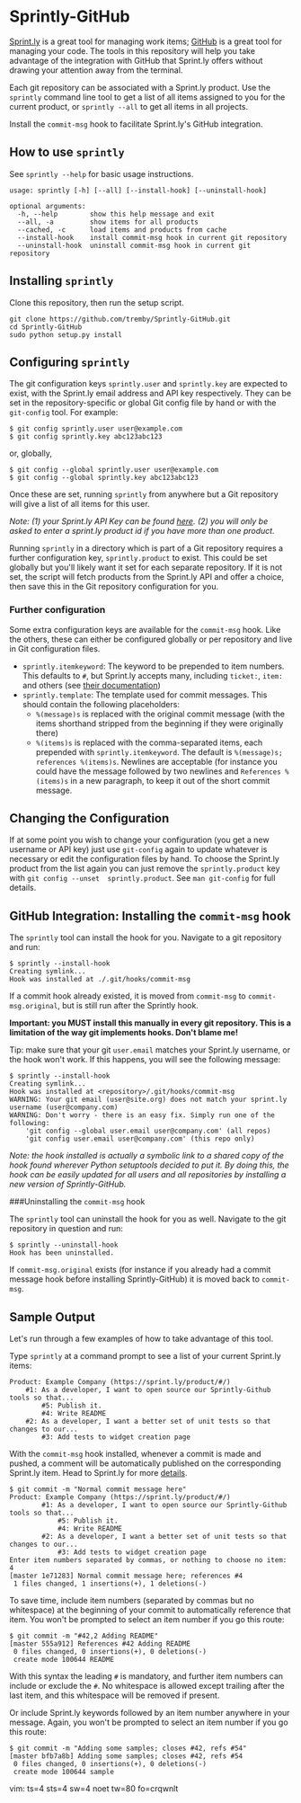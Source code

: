 Sprintly-GitHub
===============

[Sprint.ly](http://sprint.ly/ 'Sprint.ly') is a great tool for managing work 
items; [GitHub](http://github.com 'GitHub') is a great tool for managing your 
code. The tools in this repository will help you take advantage of the 
integration with GitHub that Sprint.ly offers without drawing your attention 
away from the terminal.

Each git repository can be associated with a Sprint.ly product. Use the 
`sprintly` command line tool to get a list of all items assigned to you for the 
current product, or `sprintly --all` to get all items in all projects.

Install the `commit-msg` hook to facilitate Sprint.ly's GitHub integration.

How to use `sprintly`
---------------------

See `sprintly --help` for basic usage instructions.

	usage: sprintly [-h] [--all] [--install-hook] [--uninstall-hook]

	optional arguments:
	  -h, --help        show this help message and exit
	  --all, -a         show items for all products
	  --cached, -c      load items and products from cache
	  --install-hook    install commit-msg hook in current git repository
	  --uninstall-hook  uninstall commit-msg hook in current git repository

Installing `sprintly`
---------------------

Clone this repository, then run the setup script.

	git clone https://github.com/tremby/Sprintly-GitHub.git
	cd Sprintly-GitHub
	sudo python setup.py install

Configuring `sprintly`
----------------------

The git configuration keys `sprintly.user` and `sprintly.key` are expected to 
exist, with the Sprint.ly email address and API key respectively. They can be 
set in the repository-specific or global Git config file by hand or with the 
`git-config` tool. For example:

	$ git config sprintly.user user@example.com
	$ git config sprintly.key abc123abc123

or, globally,

	$ git config --global sprintly.user user@example.com
	$ git config --global sprintly.key abc123abc123

Once these are set, running `sprintly` from anywhere but a Git repository will 
give a list of all items for this user.

*Note: (1) your Sprint.ly API Key can be found 
[here](https://sprint.ly/account/profile/). (2) you will only be asked to enter 
a sprint.ly product id if you have more than one product.*

Running `sprintly` in a directory which is part of a Git repository requires a 
further configuration key, `sprintly.product` to exist. This could be set 
globally but you'll likely want it set for each separate repository. If it is 
not set, the script will fetch products from the Sprint.ly API and offer a 
choice, then save this in the Git repository configuration for you.

### Further configuration

Some extra configuration keys are available for the `commit-msg` hook. Like the 
others, these can either be configured globally or per repository and live in 
Git configuration files.

-	`sprintly.itemkeyword`: The keyword to be prepended to item numbers. 
	This defaults to `#`, but Sprint.ly accepts many, including `ticket:`, 
	`item:` and others (see [their 
	documentation](http://help.sprint.ly/knowledgebase/articles/108139-available-scm-vcs-commands))
-	`sprintly.template`: The template used for commit messages. This should 
	contain the following placeholders:
	-	`%(message)s` is replaced with the original commit message (with the 
		items shorthand stripped from the beginning if they were originally 
		there) 
	-	`%(items)s` is replaced with the comma-separated items, each 
		prepended with `sprintly.itemkeyword`.
	The default is `%(message)s; references %(items)s`. Newlines are 
	acceptable (for instance you could have the message followed by two newlines 
	and `References %(items)s` in a new paragraph, to keep it out of the short 
	commit message.

Changing the Configuration
--------------------------

If at some point you wish to change your configuration (you get a new username 
or API key) just use `git-config` again to update whatever is necessary or edit 
the configuration files by hand. To choose the Sprint.ly product from the list 
again you can just remove the `sprintly.product` key with `git config --unset 
sprintly.product`. See `man git-config` for full details.

GitHub Integration: Installing the `commit-msg` hook
----------------------------------------------------

The `sprintly` tool can install the hook for you. Navigate to a git repository and run:

	$ sprintly --install-hook
	Creating symlink...
	Hook was installed at ./.git/hooks/commit-msg

If a commit hook already existed, it is moved from `commit-msg` to 
`commit-msg.original`, but is still run after the Sprintly hook.

**Important: you MUST install this manually in every git repository. This is a 
limitation of the way git implements hooks. Don't blame me!**

Tip: make sure that your git `user.email` matches your Sprint.ly username, or 
the hook won't work. If this happens, you will see the following message:

	$ sprintly --install-hook
	Creating symlink...
	Hook was installed at <repository>/.git/hooks/commit-msg
	WARNING: Your git email (user@site.org) does not match your sprint.ly username (user@company.com)
	WARNING: Don't worry - there is an easy fix. Simply run one of the following:
		'git config --global user.email user@company.com' (all repos)
		'git config user.email user@company.com' (this repo only)

*Note: the hook installed is actually a symbolic link to a shared copy of the 
hook found wherever Python setuptools decided to put it. By doing this, the hook 
can be easily updated for all users and all repositories by installing a new 
version of Sprintly-GitHub.*

###Uninstalling the `commit-msg` hook

The `sprintly` tool can uninstall the hook for you as well. Navigate to the git 
repository in question and run:

	$ sprintly --uninstall-hook
	Hook has been uninstalled.

If `commit-msg.original` exists (for instance if you already had a commit 
message hook before installing Sprintly-GitHub) it is moved back to 
`commit-msg`.

Sample Output
-------------

Let's run through a few examples of how to take advantage of this tool.

Type `sprintly` at a command prompt to see a list of your current Sprint.ly 
items:

	Product: Example Company (https://sprint.ly/product/#/)
		#1: As a developer, I want to open source our Sprintly-Github tools so that...
			#5: Publish it.
			#4: Write README
		#2: As a developer, I want a better set of unit tests so that changes to our...
			#3: Add tests to widget creation page

With the `commit-msg` hook installed, whenever a commit is made and pushed, a 
comment will be automatically published on the corresponding Sprint.ly item. 
Head to Sprint.ly for more 
[details](http://support.sprint.ly/kb/integration/available-scmvcs-commands 
'Sprint.ly SCM/VCS Commands').

	$ git commit -m "Normal commit message here"
	Product: Example Company (https://sprint.ly/product/#/)
			#1: As a developer, I want to open source our Sprintly-Github tools so that...
				#5: Publish it.
				#4: Write README
			#2: As a developer, I want a better set of unit tests so that changes to our...
				#3: Add tests to widget creation page
	Enter item numbers separated by commas, or nothing to choose no item: 4
	[master 1e71283] Normal commit message here; references #4
	 1 files changed, 1 insertions(+), 1 deletions(-)

To save time, include item numbers (separated by commas but no whitespace) at 
the beginning of your commit to automatically reference that item. You won't be 
prompted to select an item number if you go this route:

	$ git commit -m "#42,2 Adding README"
	[master 555a912] References #42 Adding README
	 0 files changed, 0 insertions(+), 0 deletions(-)
	 create mode 100644 README

With this syntax the leading `#` is mandatory, and further item numbers can 
include or exclude the `#`. No whitespace is allowed except trailing after the 
last item, and this whitespace will be removed if present.

Or include Sprint.ly keywords followed by an item number anywhere in your 
message. Again, you won't be prompted to select an item number if you go this 
route:

	$ git commit -m "Adding some samples; closes #42, refs #54"
	[master bfb7a8b] Adding some samples; closes #42, refs #54
	 0 files changed, 0 insertions(+), 0 deletions(-)
	 create mode 100644 sample

vim: ts=4 sts=4 sw=4 noet tw=80 fo=crqwnlt
